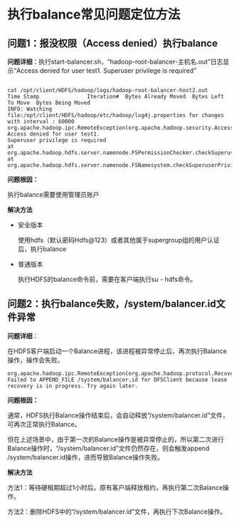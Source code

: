 # 执行balance常见问题定位方法<a name="ZH-CN_TOPIC_0183415889"></a>

## 问题1：报没权限（Access denied）执行balance<a name="zh-cn_topic_0167276457_section47724704103832"></a>

**问题详细**：执行start-balancer.sh，“hadoop-root-balancer-主机名.out”日志显示“Access denied for user test1. Superuser privilege is required”

```
 
cat /opt/client/HDFS/hadoop/logs/hadoop-root-balancer-host2.out
Time Stamp               Iteration#  Bytes Already Moved  Bytes Left To Move  Bytes Being Moved
INFO: Watching file:/opt/client/HDFS/hadoop/etc/hadoop/log4j.properties for changes with interval : 60000
org.apache.hadoop.ipc.RemoteException(org.apache.hadoop.security.AccessControlException): Access denied for user test1. 
Superuser privilege is required
at org.apache.hadoop.hdfs.server.namenode.FSPermissionChecker.checkSuperuserPrivilege(FSPermissionChecker.java:122)
at org.apache.hadoop.hdfs.server.namenode.FSNamesystem.checkSuperuserPrivilege(FSNamesystem.java:5916)

```

**问题根因：**

执行balance需要使用管理员账户

**解决方法**

-   安全版本

    使用hdfs（默认密码Hdfs@123）或者其他属于supergroup组的用户认证后，执行balance

-   普通版本

    执行HDFS的balance命令前，需要在客户端执行su - hdfs命令。


## 问题2：执行balance失败，/system/balancer.id文件异常<a name="zh-cn_topic_0167276457_section6644201091646"></a>

**问题详细**：

在HDFS客户端启动一个Balance进程，该进程被异常停止后，再次执行Balance操作，操作会失败。

```
org.apache.hadoop.ipc.RemoteException(org.apache.hadoop.protocol.RecoveryInProgressException): Failed to APPEND_FILE /system/balancer.id for DFSClient because lease recovery is in progress. Try again later.
```

**问题根因：**

通常，HDFS执行Balance操作结束后，会自动释放“/system/balancer.id”文件，可再次正常执行Balance。

但在上述场景中，由于第一次的Balance操作是被异常停止的，所以第二次进行Balance操作时，“/system/balancer.id”文件仍然存在，则会触发append /system/balancer.id操作，进而导致Balance操作失败。

**解决方法**

方法1：等待硬租期超过1小时后，原有客户端释放租约，再执行第二次Balance操作。

方法2：删除HDFS中的“/system/balancer.id”文件，再执行下次Balance操作。

